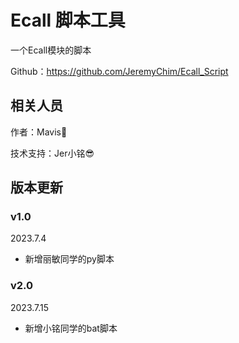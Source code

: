 # Ecall 脚本工具

一个Ecall模块的脚本

Github：https://github.com/JeremyChim/Ecall_Script

## 相关人员

作者：Mavis🤣

技术支持：Jer小铭😎

## 版本更新

### v1.0

2023.7.4

- 新增丽敏同学的py脚本



### v2.0

2023.7.15

- 新增小铭同学的bat脚本
